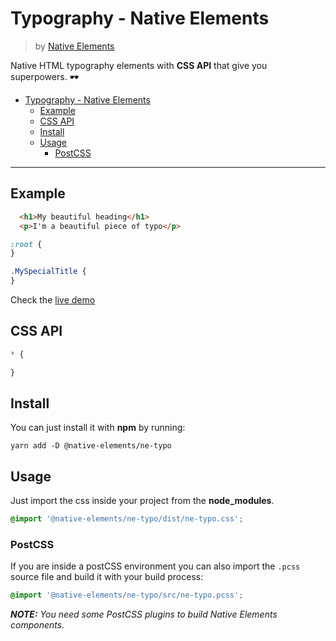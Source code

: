 # Typography - Native Elements
> by [Native Elements](https://github.com/equinusocio/native-elements)

Native HTML typography elements with **CSS API** that give you superpowers. 🕶

- [Typography - Native Elements](#typography---native-elements)
  - [Example](#example)
  - [CSS API](#css-api)
  - [Install](#install)
  - [Usage](#usage)
    - [PostCSS](#postcss)

---

## Example

```html
  <h1>My beautiful heading</h1>
  <p>I'm a beautiful piece of typo</p>
```

```css
:root {
}

.MySpecialTitle {
}
```

Check the [live demo](https://ne-typo.stackblitz.io/)


## CSS API

```css
* {

}
```

## Install

You can just install it with **npm** by running:
```shell
yarn add -D @native-elements/ne-typo
```


## Usage
Just import the css inside your project from the **node_modules**.
```css
@import '@native-elements/ne-typo/dist/ne-typo.css';
```

### PostCSS
If you are inside a postCSS environment you can also import the `.pcss` source file and build it with your build process:
```css
@import '@native-elements/ne-typo/src/ne-typo.pcss';
```

_**NOTE:** You need some PostCSS plugins to build Native Elements components._